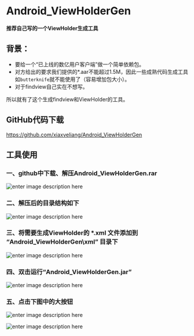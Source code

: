 # Android_ViewHolderGen


**推荐自己写的一个ViewHolder生成工具**

## 背景：
+ 要给一个“已上线的数亿用户客户端”做一个简单依赖包。
+ 对方给出的要求我们提供的*.aar不能超过1.5M，因此一些成熟代码生成工具如`butterknife`就不能使用了（容易增加包大小）。
+ 对于findview自己实在不想写。

所以就有了这个生成findview和ViewHolder的工具。

## GitHub代码下载
https://github.com/xiaxveliang/Android_ViewHolderGen

## 工具使用

### 一、github中下载、解压Android_ViewHolderGen.rar

![enter image description here](https://raw.githubusercontent.com/xiaxveliang/Android_ViewHolderGen/master/image/0001.png)

### 二、解压后的目录结构如下
![enter image description here](https://raw.githubusercontent.com/xiaxveliang/Android_ViewHolderGen/master/image/0002.png)


### 三、将需要生成ViewHolder的 *.xml 文件添加到 “Android_ViewHolderGen\xml” 目录下
![enter image description here](https://raw.githubusercontent.com/xiaxveliang/Android_ViewHolderGen/master/image/0003.png)

### 四、双击运行“Android_ViewHolderGen.jar”

![enter image description here](https://raw.githubusercontent.com/xiaxveliang/Android_ViewHolderGen/master/image/0004.png)

### 五、点击下图中的大按钮

![enter image description here](https://raw.githubusercontent.com/xiaxveliang/Android_ViewHolderGen/master/image/0005.png)

![enter image description here](https://raw.githubusercontent.com/xiaxveliang/Android_ViewHolderGen/master/image/0006.png)



